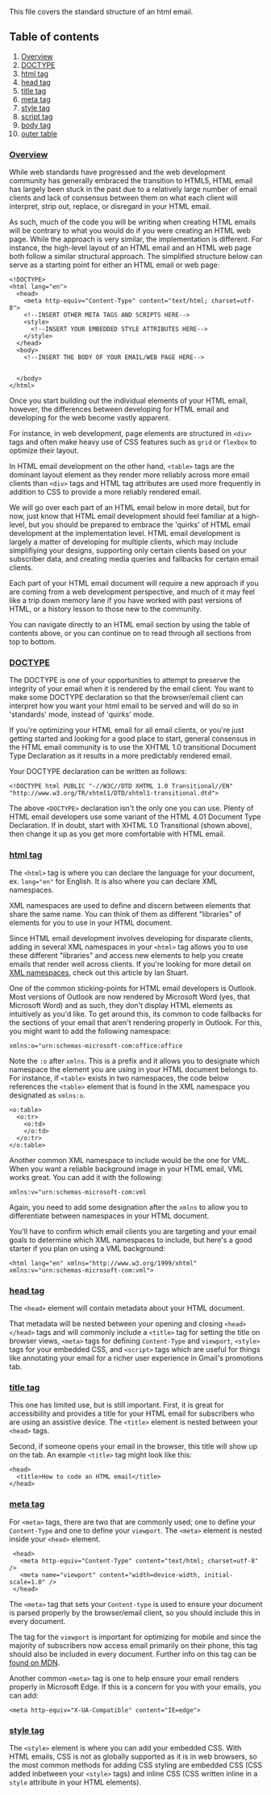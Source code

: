 This file covers the standard structure of an html email.

## Table of contents

1. [Overview](#overview)
2. [DOCTYPE](#doctype)
2. [html tag](#html)
3. [head tag](#head)
3. [title tag](#title)
3. [meta tag](#meta)
4. [style tag](#style)
4. [script tag](#script)
5. [body tag](#body)
6. [outer table](#outertable)

### [Overview](#overview)

While web standards have progressed and the web development community has generally embraced the transition to HTML5, HTML email has largely been stuck in the past due to a relatively large number of email clients and lack of consensus between them on what each client will interpret, strip out, replace, or disregard in your HTML email. 

As such, much of the code you will be writing when creating HTML emails will be contrary to what you would do if you were creating an HTML web page. While the approach is very similar, the implementation is different. For instance, the high-level layout of an HTML email and an HTML web page both follow a similar structural approach. The simplified structure below can serve as a starting point for either an HTML email or web page:

    <!DOCTYPE>
    <html lang="en">
      <head>
        <meta http-equiv="Content-Type" content="text/html; charset=utf-8">
        <!--INSERT OTHER META TAGS AND SCRIPTS HERE-->
        <style>
          <!--INSERT YOUR EMBEDDED STYLE ATTRIBUTES HERE-->
        </style>
      </head>
      <body>
        <!--INSERT THE BODY OF YOUR EMAIL/WEB PAGE HERE-->
      
      
      </body>
    </html>

Once you start building out the individual elements of your HTML email, however, the differences between developing for HTML email and developing for the web become vastly apparent. 

For instance, in web development, page elements are structured in `<div>` tags and often make heavy use of CSS features such as `grid` or `flexbox` to optimize their layout. 

In HTML email development on the other hand, `<table>` tags are the dominant layout element as they render more reliably across more email clients than `<div>` tags and HTML tag attributes are used more frequently in addition to CSS to provide a more reliably rendered email.
    
We will go over each part of an HTML email below in more detail, but for now, just know that HTML email development should feel familiar at a high-level, but you should be prepared to embrace the 'quirks' of HTML email development at the implementation level. HTML email development is largely a matter of developing for multiple clients, which may include simplifiying your designs, supporting only certain clients based on your subscriber data, and creating media queries and fallbacks for certain email clients.

Each part of your HTML email document will require a new approach if you are coming from a web development perspective, and much of it may feel like a trip down memory lane if you have worked with past versions of HTML, or a history lesson to those new to the community.

You can navigate directly to an HTML email section by using the table of contents above, or you can continue on to read through all sections from top to bottom. 

### [DOCTYPE](#doctype)

The DOCTYPE is one of your opportunities to attempt to preserve the integrity of your email when it is rendered by the email client. You want to make some DOCTYPE declaration so that the browser/email client can interpret how you want your html email to be served and will do so in 'standards' mode, instead of 'quirks' mode. 

If you're optimizing your HTML email for all email clients, or you're just getting started and looking for a good place to start, general consensus in the HTML email community is to use the XHTML 1.0 transitional Document Type Declaration as it results in a more predictably rendered email. 

Your DOCTYPE declaration can be written as follows: 

`<!DOCTYPE html PUBLIC "-//W3C//DTD XHTML 1.0 Transitional//EN" "http://www.w3.org/TR/xhtml1/DTD/xhtml1-transitional.dtd">`

The above `<DOCTYPE>` declaration isn't the only one you can use. Plenty of HTML email developers use some variant of the HTML 4.01 Document Type Declaration. If in doubt, start with XHTML 1.0 Transitional (shown above), then change it up as you get more comfortable with HTML email.

### [html tag](#html)

The `<html>` tag is where you can declare the language for your document, ex. `lang="en"` for English. It is also where you can declare XML namespaces.

XML namespaces are used to define and discern between elements that share the same name. You can think of them as different "libraries" of elements for you to use in your HTML document. 

Since HTML email development involves developing for disparate clients, adding in several XML namespaces in your `<html>` tag allows you to use these different "libraries" and access new elements to help you create emails that render well across clients. If you're looking for more detail on [XML namespaces](https://www.sitepoint.com/xml-namespaces-explained/), check out this article by Ian Stuart. 

One of the common sticking-points for HTML email developers is Outlook. Most versions of Outlook are now rendered by Microsoft Word (yes, that Microsoft Word) and as such, they don't display HTML elements as intuitively as you'd like. To get around this, its common to code fallbacks for the sections of your email that aren't rendering properly in Outlook. For this, you might want to add the following namespace: 

    xmlns:o="urn:schemas-microsoft-com:office:office

Note the `:o` after `xmlns`. This is a prefix and it allows you to designate which namespace the element you are using in your HTML document belongs to. For instance, if `<table>` exists in two namespaces, the code below references the `<table>` element that is found in the XML namespace you designated as `xmlns:o`.

    <o:table>
      <o:tr>
        <o:td>
        </o:td>
      </o:tr>
    </o:table>

Another common XML namespace to include would be the one for VML. When you want a reliable background image in your HTML email, VML works great. You can add it with the following: 

    xmlns:v="urn:schemas-microsoft-com:vml

Again, you need to add some designation after the  `xmlns` to allow you to differentiate between namespaces in your HTML document.

You'll have to confirm which email clients you are targeting and your email goals to determine which XML namespaces to include, but here's a good starter if you plan on using a VML background: 

    <html lang="en" xmlns="http://www.w3.org/1999/xhtml" xmlns:v="urn:schemas-microsoft-com:vml">
 
### [head tag](#head)

The `<head>` element will contain metadata about your HTML document. 

That metadata will be nested between your opening and closing `<head></head>` tags and will commonly include a `<title>` tag for setting the title on browser views, `<meta>` tags for defining `Content-Type` and `viewport`, `<style>` tags for your embedded CSS, and `<script>` tags which are useful for things like annotating your email for a richer user experience in Gmail's promotions tab.

### [title tag](#title)

This one has limited use, but is still important. First, it is great for accessibility and provides a title for your HTML email for subscribers who are using an assistive device. The `<title>` element is nested between your `<head>` tags.

Second, if someone opens your email in the browser, this title will show up on the tab. An example `<title>` tag might look like this: 

    <head>
      <title>How to code an HTML email</title>
    </head>

### [meta tag](#meta)

For `<meta>` tags, there are two that are commonly used; one to define your `Content-Type` and one to define your `viewport`. The `<meta>` element is nested inside your `<head>` element.

     <head>
       <meta http-equiv="Content-Type" content="text/html; charset=utf-8" />
       <meta name="viewport" content="width=device-width, initial-scale=1.0" />
     </head>

The `<meta>` tag that sets your `Content-type` is used to ensure your document is parsed properly by the browser/email client, so you should include this in every document. 

The tag for the `viewport` is important for optimizing for mobile and since the majority of subscribers now access email primarily on their phone, this tag should also be included in every document. Further info on this tag can be [found on MDN](https://developer.mozilla.org/en-US/docs/Mozilla/Mobile/Viewport_meta_tag).

Another common `<meta>` tag is one to help ensure your email renders properly in Microsoft Edge. If this is a concern for you with your emails, you can add: 

    <meta http-equiv="X-UA-Compatible" content="IE=edge">

### [style tag](#style)

The `<style>` element is where you can add your embedded CSS. With HTML emails, CSS is not as globally supported as it is in web browsers, so the most common methods for adding CSS styling are embedded CSS (CSS added inbetween your `<style>` tags) and inline CSS (CSS written inline in a `style` attribute in your HTML elements).
